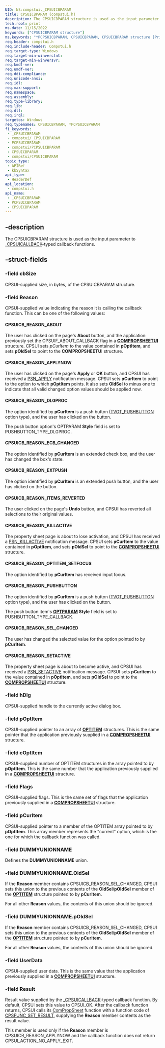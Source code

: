 ```yaml
---
UID: NS:compstui._CPSUICBPARAM
title: CPSUICBPARAM (compstui.h)
description: The CPSUICBPARAM structure is used as the input parameter to _CPSUICALLBACK-typed callback functions.
tech.root: print
ms.date: 11/15/2022
keywords: ["CPSUICBPARAM structure"]
ms.keywords: "*PCPSUICBPARAM, CPSUICBPARAM, CPSUICBPARAM structure [Print Devices], PCPSUICBPARAM, PCPSUICBPARAM structure pointer [Print Devices], _CPSUICBPARAM, compstui/CPSUICBPARAM, compstui/PCPSUICBPARAM, cpsuifnc_9e2d49ae-ecb6-4979-aacd-7dd954034e92.xml, print.cpsuicbparam"
req.header: compstui.h
req.include-header: Compstui.h
req.target-type: Windows
req.target-min-winverclnt: 
req.target-min-winversvr: 
req.kmdf-ver: 
req.umdf-ver: 
req.ddi-compliance: 
req.unicode-ansi: 
req.idl: 
req.max-support: 
req.namespace: 
req.assembly: 
req.type-library: 
req.lib: 
req.dll: 
req.irql: 
targetos: Windows
req.typenames: CPSUICBPARAM, *PCPSUICBPARAM
f1_keywords:
 - _CPSUICBPARAM
 - compstui/_CPSUICBPARAM
 - PCPSUICBPARAM
 - compstui/PCPSUICBPARAM
 - CPSUICBPARAM
 - compstui/CPSUICBPARAM
topic_type:
 - APIRef
 - kbSyntax
api_type:
 - HeaderDef
api_location:
 - compstui.h
api_name:
 - _CPSUICBPARAM
 - PCPSUICBPARAM
 - CPSUICBPARAM
---
```


## -description

The CPSUICBPARAM structure is used as the input parameter to [_CPSUICALLBACK](/windows-hardware/drivers/ddi/compstui/nc-compstui-_cpsuicallback)-typed callback functions.

## -struct-fields

### -field cbSize

CPSUI-supplied size, in bytes, of the CPSUICBPARAM structure.

### -field Reason

CPSUI-supplied value indicating the reason it is calling the callback function. This can be one of the following values:

#### CPSUICB_REASON_ABOUT

The user has clicked on the page's **About** button, and the application previously set the CPSUIF_ABOUT_CALLBACK flag in a [**COMPROPSHEETUI**](/windows-hardware/drivers/ddi/compstui/ns-compstui-_compropsheetui) structure. CPSUI sets *pCurItem* to the value contained in **pOptItem**, and sets **pOldSel** to point to the **COMPROPSHEETUI** structure.

#### CPSUICB_REASON_APPLYNOW

The user has clicked on the page's **Apply** or **OK** button, and CPSUI has received a [PSN_APPLY](/windows/win32/controls/psm-apply) notification message. CPSUI sets **pCurItem** to point to the option to which **pOptItem** points. It also sets **OldSel** to minus one to indicate that all valid changed option values should be applied now.

#### CPSUICB_REASON_DLGPROC

The option identified by **pCurItem** is a push button ([TVOT_PUSHBUTTON](/windows-hardware/drivers/print/tvot-pushbutton) option type), and the user has clicked on the button.

The push button option's OPTPARAM **Style** field is set to PUSHBUTTON_TYPE_DLGPROC.

#### CPSUICB_REASON_ECB_CHANGED

The option identified by **pCurItem** is an extended check box, and the user has changed the box's state.

#### CPSUICB_REASON_EXTPUSH

The option identified by **pCurItem** is an extended push button, and the user has clicked on the button.

#### CPSUICB_REASON_ITEMS_REVERTED

The user clicked on the page's **Undo** button, and CPSUI has reverted all selections to their original values.

#### CPSUICB_REASON_KILLACTIVE

The property sheet page is about to lose activation, and CPSUI has received a [PSN_KILLACTIVE](/windows/win32/controls/psn-killactive) notification message. CPSUI sets **pCurItem** to the value contained in **pOptItem**, and sets **pOldSel** to point to the [**COMPROPSHEETUI**](/windows-hardware/drivers/ddi/compstui/ns-compstui-_compropsheetui) structure.

#### CPSUICB_REASON_OPTITEM_SETFOCUS

The option identified by **pCurItem** has received input focus.

#### CPSUICB_REASON_PUSHBUTTON

The option identified by **pCurItem** is a push button ([TVOT_PUSHBUTTON](/windows-hardware/drivers/print/tvot-pushbutton) option type), and the user has clicked on the button.

The push button item's [**OPTPARAM**](/windows-hardware/drivers/ddi/compstui/ns-compstui-_optparam) **Style**  field is set to PUSHBUTTON_TYPE_CALLBACK.

#### CPSUICB_REASON_SEL_CHANGED

The user has changed the selected value for the option pointed to by **pCurItem**.

#### CPSUICB_REASON_SETACTIVE

The property sheet page is about to become active, and CPSUI has received a [PSN_SETACTIVE](/windows/win32/controls/psn-setactive) notification message. CPSUI sets **pCurItem** to the value contained in **pOptItem**, and sets **pOldSel** to point to the [**COMPROPSHEETUI**](/windows-hardware/drivers/ddi/compstui/ns-compstui-_compropsheetui) structure.

### -field hDlg

CPSUI-supplied handle to the currently active dialog box.

### -field pOptItem

CPSUI-supplied pointer to an array of [**OPTITEM**](/windows-hardware/drivers/ddi/compstui/ns-compstui-_optitem) structures. This is the same pointer that the application previously supplied in a [**COMPROPSHEETUI**](/windows-hardware/drivers/ddi/compstui/ns-compstui-_compropsheetui) structure.

### -field cOptItem

CPSUI-supplied number of OPTITEM structures in the array pointed to by **pOptItem**. This is the same number that the application previously supplied in a [**COMPROPSHEETUI**](/windows-hardware/drivers/ddi/compstui/ns-compstui-_compropsheetui) structure.

### -field Flags

CPSUI-supplied flags. This is the same set of flags that the application previously supplied in a [**COMPROPSHEETUI**](/windows-hardware/drivers/ddi/compstui/ns-compstui-_compropsheetui) structure.

### -field pCurItem

CPSUI-supplied pointer to a member of the OPTITEM array pointed to by **pOptItem**. This array member represents the "current" option, which is the one for which the callback function was called.

### -field DUMMYUNIONNAME

Defines the **DUMMYUNIONNAME** union.

### -field DUMMYUNIONNAME.OldSel

If the **Reason** member contains CPSUICB_REASON_SEL_CHANGED, CPSUI sets this union to the previous contents of the **OldSel**/**pOldSel** member of the [**OPTITEM**](/windows-hardware/drivers/ddi/compstui/ns-compstui-_optitem) structure pointed to by **pCurItem**.

For all other **Reason** values, the contents of this union should be ignored.

### -field DUMMYUNIONNAME.pOldSel

If the **Reason** member contains CPSUICB_REASON_SEL_CHANGED, CPSUI sets this union to the previous contents of the **OldSel**/**pOldSel** member of the [**OPTITEM**](/windows-hardware/drivers/ddi/compstui/ns-compstui-_optitem) structure pointed to by **pCurItem**.

For all other **Reason** values, the contents of this union should be ignored.

### -field UserData

CPSUI-supplied user data. This is the same value that the application previously supplied in a [**COMPROPSHEETUI**](/windows-hardware/drivers/ddi/compstui/ns-compstui-_compropsheetui) structure.

### -field Result

Result value supplied by the [_CPSUICALLBACK](/windows-hardware/drivers/ddi/compstui/nc-compstui-_cpsuicallback)-typed callback function. By default, CPSUI sets this value to CPSUI_OK. After the callback function returns, CPSUI calls its [ComPropSheet](/windows-hardware/drivers/ddi/compstui/nc-compstui-pfncompropsheet) function with a function code of [CPSFUNC_SET_RESULT](/previous-versions/ff547087(v=vs.85)), supplying the **Reason** member contents as the result value.

This member is used only if the **Reason** member is CPSUICB_REASON_APPLYNOW and the callback function does not return CPSUI_ACTION_NO_APPLY_EXIT.
